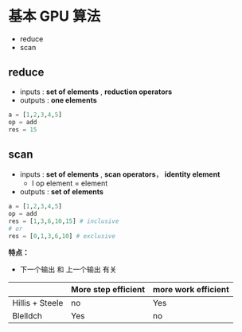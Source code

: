 # 基本 GPU 算法

* reduce
* scan



## reduce

* inputs :  **set of elements** , **reduction operators**
* outputs : **one elements**

```python
a = [1,2,3,4,5]
op = add
res = 15
```





## scan

* inputs :   **set of elements** , **scan operators**， **identity element**
  * I op element = element
* outputs : **set of elements** 

```python
a = [1,2,3,4,5]
op = add
res = [1,3,6,10,15] # inclusive
# or
res = [0,1,3,6,10] # exclusive
```

**特点：**

* 下一个输出 和 上一个输出 有关

|                 | More step efficient | more work efficient |
| --------------- | ------------------- | ------------------- |
| Hillis + Steele | no                  | Yes                 |
| Blelldch        | Yes                 | no                  |









